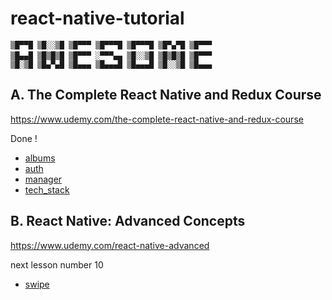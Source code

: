 # react-native-tutorial

```
▒█▀▀█ ▒█░░▒█ ▒█▀▀▀ ▒█▀▀▀█ ▒█▀▀▀█ ▒█▀▄▀█ ▒█▀▀▀ 
▒█▄▄█ ▒█▒█▒█ ▒█▀▀▀ ░▀▀▀▄▄ ▒█░░▒█ ▒█▒█▒█ ▒█▀▀▀ 　
▒█░▒█ ▒█▄▀▄█ ▒█▄▄▄ ▒█▄▄▄█ ▒█▄▄▄█ ▒█░░▒█ ▒█▄▄▄ 
```

## A. The Complete React Native and Redux Course
https://www.udemy.com/the-complete-react-native-and-redux-course

Done !  

- [albums](albums/)
- [auth](auth/)
- [manager](manager/)
- [tech_stack](tech_stack/)

## B. React Native: Advanced Concepts
https://www.udemy.com/react-native-advanced

next lesson number 10  

- [swipe](swipe/)